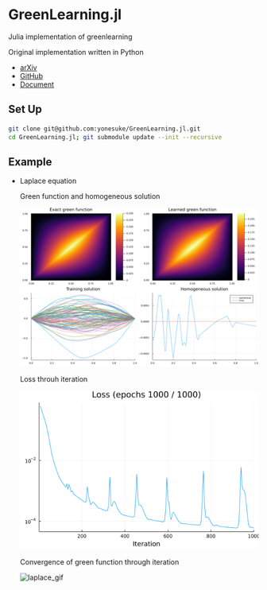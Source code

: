 # GreenLearning.jl
Julia implementation of greenlearning

Original implementation written in Python
- [arXiv](https://arxiv.org/abs/2105.00266)
- [GitHub](https://github.com/NBoulle/greenlearning)
- [Document](https://greenlearning.readthedocs.io/en/latest/)

## Set Up
```bash
git clone git@github.com:yonesuke/GreenLearning.jl.git
cd GreenLearning.jl; git submodule update --init --recursive
```

## Example
- Laplace equation

    Green function and homogeneous solution
    
    ![laplace_green](examples/laplace/laplace_green_homogeneous.png)
    
    Loss throuh iteration
    
    ![laplace_loss](examples/laplace/laplace_loss.png)
    
    Convergence of green function through iteration
    
    ![laplace_gif](https://user-images.githubusercontent.com/12659790/130940616-699629d8-d132-4b75-87d2-d2d504ac504e.gif)

